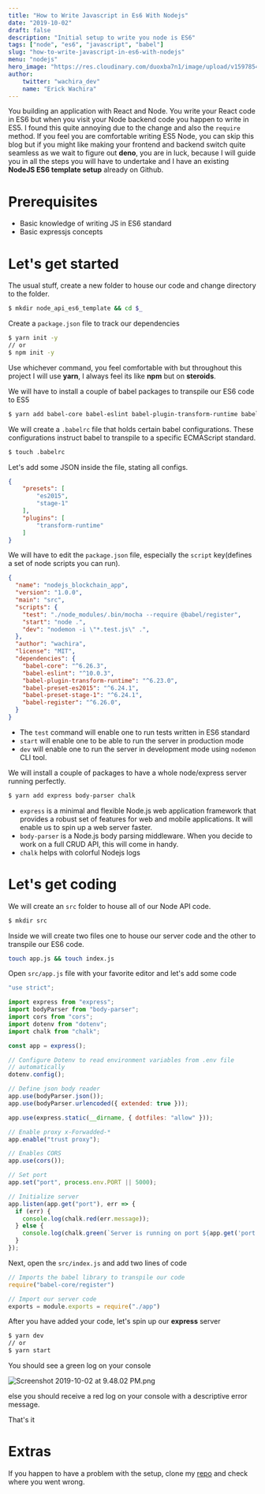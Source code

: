```yaml
---
title: "How to Write Javascript in Es6 With Nodejs"
date: "2019-10-02"
draft: false
description: "Initial setup to write you node is ES6"
tags: ["node", "es6", "javascript", "babel"]
slug: "how-to-write-javascript-in-es6-with-nodejs"
menu: "nodejs"
hero_image: "https://res.cloudinary.com/duoxba7n1/image/upload/v1597854495/blog/ES6-Node.png"
author: 
    twitter: "wachira_dev"
    name: "Erick Wachira"
---
```


You building an application with React and Node. You write your React code in ES6 but when you visit your Node backend code you happen to write in ES5. I found this quite annoying due to the change and also the `require` method. If you feel you are comfortable writing ES5 Node, you can skip this blog but if you might like making your frontend and backend switch quite seamless as we wait to figure out **deno**, you are in luck, because I will guide you in all the steps you will have to undertake and I have an existing **NodeJS ES6 template setup** already on Github.

# Prerequisites

* Basic knowledge of writing JS in ES6 standard
* Basic expressjs concepts

# Let's get started

The usual stuff, create a new folder to house our code and change directory to the folder.

```bash
$ mkdir node_api_es6_template && cd $_
```

Create a `package.json` file to track our dependencies

```bash
$ yarn init -y
// or
$ npm init -y
```
Use whichever command, you feel comfortable with but throughout this project I will use **yarn**, I always feel its like **npm** but on **steroids**.

We will have to install a couple of babel packages to transpile our ES6 code to ES5

```bash
$ yarn add babel-core babel-eslint babel-plugin-transform-runtime babel-preset-es2015 babel-preset-stage-1 babel-register
```

We will create a `.babelrc` file that holds certain babel configurations. These configurations instruct babel to transpile to a specific ECMAScript standard.

```bash
$ touch .babelrc
```

Let's add some JSON inside the file, stating all configs.

```json
{
    "presets": [
        "es2015",
        "stage-1"
    ],
    "plugins": [
        "transform-runtime"
    ]
}
```

We will have to edit the `package.json` file, especially the `script` key(defines a set of node scripts you can run). 

```json
{
  "name": "nodejs_blockchain_app",
  "version": "1.0.0",
  "main": "src",
  "scripts": {
    "test": "./node_modules/.bin/mocha --require @babel/register",
    "start": "node .",
    "dev": "nodemon -i \"*.test.js\" .",
  },
  "author": "wachira",
  "license": "MIT",
  "dependencies": {
    "babel-core": "^6.26.3",
    "babel-eslint": "^10.0.3",
    "babel-plugin-transform-runtime": "^6.23.0",
    "babel-preset-es2015": "^6.24.1",
    "babel-preset-stage-1": "^6.24.1",
    "babel-register": "^6.26.0",
  }
}
```

* The `test` command will enable one to run tests written in ES6 standard
* `start` will enable one to be able to run the server in production mode
* `dev` will enable one to run the server in development mode using `nodemon` CLI tool.

We will install a couple of packages to have a whole node/express server running perfectly.

```bash
$ yarn add express body-parser chalk
```

* `express` is a minimal and flexible Node.js web application framework that provides a robust set of features for web and mobile applications. It will enable us to spin up a web server faster.
* `body-parser` is a Node.js body parsing middleware. When you decide to work on a full CRUD API, this will come in handy.
* `chalk` helps with colorful Nodejs logs

# Let's get coding

We will create an `src` folder to house all of our Node API code.

```bash
$ mkdir src
```

Inside we will create two files one to house our server code and the other to transpile our ES6 code.

```bash
touch app.js && touch index.js
```

Open `src/app.js` file with your favorite editor and let's add some code

```javascript
"use strict";

import express from "express";
import bodyParser from "body-parser";
import cors from "cors";
import dotenv from "dotenv";
import chalk from "chalk";

const app = express();

// Configure Dotenv to read environment variables from .env file
// automatically
dotenv.config();

// Define json body reader
app.use(bodyParser.json());
app.use(bodyParser.urlencoded({ extended: true }));

app.use(express.static(__dirname, { dotfiles: "allow" }));

// Enable proxy x-Forwadded-*
app.enable("trust proxy");

// Enables CORS
app.use(cors());

// Set port
app.set("port", process.env.PORT || 5000);

// Initialize server
app.listen(app.get("port"), err => {
  if (err) {
    console.log(chalk.red(err.message));
  } else {
    console.log(chalk.green(`Server is running on port ${app.get('port')}`));
  }
});
```

Next, open the `src/index.js` and add two lines of code

```javascript
// Imports the babel library to transpile our code
require("babel-core/register")

// Import our server code
exports = module.exports = require("./app")
```

After you have added your code, let's spin up our **express** server

```bash
$ yarn dev
// or
$ yarn start
```
You should see a green log on your console

![Screenshot 2019-10-02 at 9.48.02 PM.png](https://cdn.hashnode.com/res/hashnode/image/upload/v1570042098864/O0QDDYwi-.png)

else you should receive a red log on your console with a descriptive error message.

That's it

# Extras
If you happen to have a problem with the setup, clone my [repo](https://github.com/tesh254/node_api_es6_template) and check where you went wrong.